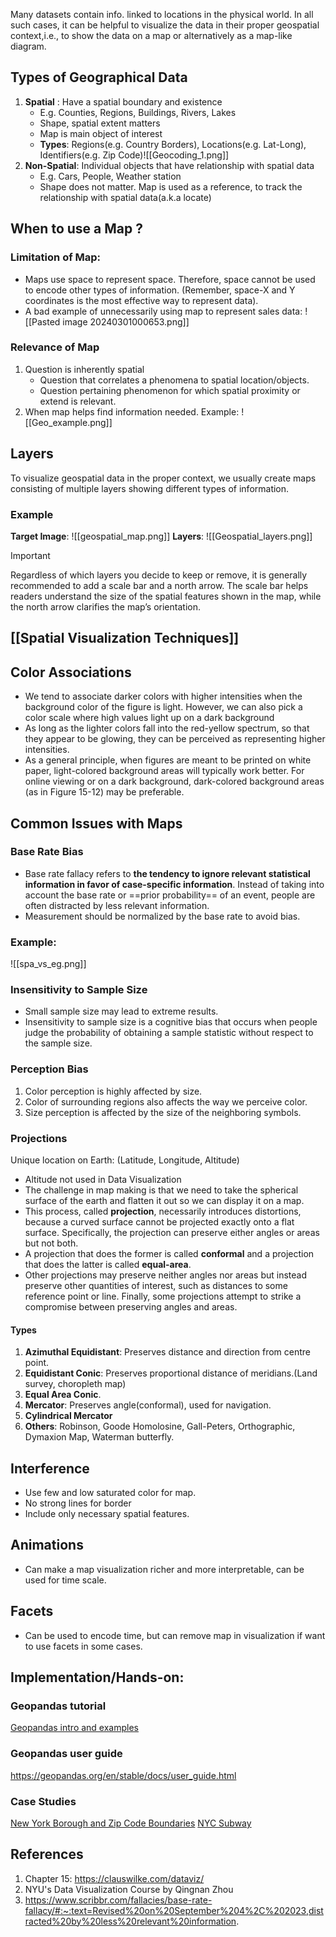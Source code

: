 ---
---

Many datasets contain info. linked to locations in the physical world. In all such cases, it can be helpful to visualize the data in their proper geospatial context,i.e., to show the data on a map or alternatively as a map-like diagram.

## Types of Geographical Data

1. **Spatial** : Have a spatial boundary and existence
	- E.g. Counties, Regions, Buildings, Rivers, Lakes
	- Shape, spatial extent matters
	- Map is main object of interest
	- **Types**: Regions(e.g. Country Borders), Locations(e.g. Lat-Long), Identifiers(e.g. Zip Code)![[Geocoding_1.png]]
2. **Non-Spatial**: Individual objects that have relationship with spatial data
	- E.g. Cars, People, Weather station
	- Shape does not matter. Map is used as a reference, to track the relationship with spatial data(a.k.a locate)

## When to use a Map ?
### Limitation of Map:
- Maps use space to represent space. Therefore, space cannot be used to encode other types of information. (Remember, space-X and Y coordinates is the most effective way to represent data). 
- A bad example of unnecessarily using map to represent sales data:
![[Pasted image 20240301000653.png]]

### Relevance of Map
1. Question is inherently spatial
	- Question that correlates a phenomena to spatial location/objects.
	- Question pertaining phenomenon for which spatial proximity or extend is relevant.
2. When map helps find information needed.
Example:
![[Geo_example.png]]

## Layers
To visualize geospatial data in the proper context, we usually create maps consisting of multiple layers showing different types of information.

### Example
**Target Image**: 
![[geospatial_map.png]]
**Layers**: 
![[Geospatial_layers.png]]

> [!IMPORTANT] 
> Regardless of which layers you decide to keep or remove, it is generally recommended to add a scale bar and a north arrow. The scale bar helps readers understand the size of the spatial features shown in the map, while the north arrow clarifies the map’s orientation.
## [[Spatial Visualization Techniques]]
## Color Associations
- We tend to associate darker colors with higher intensities when the background color of the figure is light. However, we can also pick a color scale where high values light up on a dark background
- As long as the lighter colors fall into the red-yellow spectrum, so that they appear to be glowing, they can be perceived as representing higher intensities. 
- As a general principle, when figures are meant to be printed on white paper, light-colored background areas will typically work better. For online viewing or on a dark background, dark-colored background areas (as in Figure 15-12) may be preferable.

## Common Issues with Maps

### Base Rate Bias
- Base rate fallacy refers to **the tendency to ignore relevant statistical information in favor of case-specific information**. Instead of taking into account the base rate or ==prior probability== of an event, people are often distracted by less relevant information.
- Measurement should be normalized by the base rate to avoid bias.

### Example:
![[spa_vs_eg.png]]
### Insensitivity to Sample Size
- Small sample size may lead to extreme results.
- Insensitivity to sample size is a cognitive bias that occurs when people judge the probability of obtaining a sample statistic without respect to the sample size.

### Perception Bias
1. Color perception is highly affected by size.
2. Color of surrounding regions also affects the way we perceive color.
3. Size perception is affected by the size of the neighboring symbols.

### Projections
Unique location on Earth: (Latitude, Longitude, Altitude)
- Altitude not used in Data Visualization
- The challenge in map making is that we need to take the spherical surface of the earth and flatten it out so we can display it on a map. 
- This process, called **projection**, necessarily introduces distortions, because a curved surface cannot be projected exactly onto a flat surface. Specifically, the projection can preserve either angles or areas but not both. 
- A projection that does the former is called **conformal** and a projection that does the latter is called **equal-area**. 
- Other projections may preserve neither angles nor areas but instead preserve other quantities of interest, such as distances to some reference point or line. Finally, some projections attempt to strike a compromise between preserving angles and areas.
#### Types
1. **Azimuthal Equidistant**: Preserves distance and direction from centre point.
2. **Equidistant Conic**: Preserves proportional distance of meridians.(Land survey, choropleth map)
3. **Equal Area Conic**.
4. **Mercator**: Preserves angle(conformal), used for navigation.
5. **Cylindrical Mercator**
6. **Others**: Robinson, Goode Homolosine, Gall-Peters, Orthographic, Dymaxion Map, Waterman butterfly.

## Interference
- Use few and low saturated color for map.
- No strong lines for border
- Include only necessary spatial features.
## Animations
- Can make a map visualization richer and more interpretable, can be used for time scale.
## Facets
- Can be used to encode time, but can remove map in visualization if want to use facets in some cases.
## Implementation/Hands-on:

### Geopandas tutorial
[Geopandas intro and examples](https://github.com/nimitmk7/knowledge-treasure/blob/main/Data%20Visualization/GeoPandas%20Intro.ipynb)

### Geopandas user guide
https://geopandas.org/en/stable/docs/user_guide.html 

### Case Studies
[New York Borough and Zip Code Boundaries](https://github.com/nimitmk7/knowledge-treasure/blob/main/Data%20Visualization/Case%20Study%20-%20New%20York%20Borough%20and%20Zip%20Boundaries%20(1).ipynb) 
[NYC Subway](https://github.com/nimitmk7/knowledge-treasure/blob/f6b525058b374d975c39a76b250438b3612bbb8c/Data%20Visualization/Case%20Study%20-%20NYC%20Subway.ipynb)

## References
1. Chapter 15: https://clauswilke.com/dataviz/
2. NYU's Data Visualization Course by Qingnan Zhou
3. https://www.scribbr.com/fallacies/base-rate-fallacy/#:~:text=Revised%20on%20September%204%2C%202023,distracted%20by%20less%20relevant%20information.
